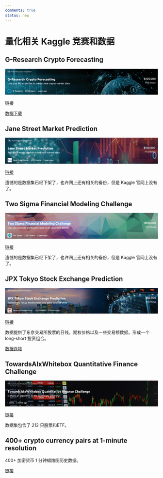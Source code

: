 ```yaml
---
comments: true
status: new
---
```


# 量化相关 Kaggle 竞赛和数据

## G-Research Crypto Forecasting

![20230330230327](https://raw.githubusercontent.com/wangzhe3224/pic_repo/master/images/20230330230327.png)

[链接](https://www.kaggle.com/competitions/g-research-crypto-forecasting/code)

[数据下载](https://drive.google.com/file/d/1dC-Bru84QN1qppenuPXFFLO6tTqGWLml/view?usp=sharing)

## Jane Street Market Prediction

![](./assets/2023-03-07-14-00-03.png)

[链接](https://www.kaggle.com/competitions/jane-street-market-prediction)

遗憾的是数据集已经下架了，也许网上还有相关的备份，但是 Kaggle 官网上没有了。

## Two Sigma Financial Modeling Challenge

![](./assets/2023-03-07-14-23-50.png)

[链接](https://www.kaggle.com/competitions/two-sigma-financial-modeling/leaderboard)

遗憾的是数据集已经下架了，也许网上还有相关的备份，但是 Kaggle 官网上没有了。

## JPX Tokyo Stock Exchange Prediction

![](./assets/2023-03-07-14-34-40.png)

[链接](https://www.kaggle.com/competitions/jpx-tokyo-stock-exchange-prediction/data)

数据提供了东京交易所股票的日线，期权价格以及一些交易额数据。形成一个 long-short 投资组合。

[数据连接](https://drive.google.com/file/d/1dC6UcwGMBlOOKVi1oCourClp1sf9XBsw/view?usp=sharing)

## TowardsAIxWhitebox Quantitative Finance Challenge

![](./assets/2023-03-07-14-29-10.png)

[链接](https://www.kaggle.com/competitions/towardsai-x-whitebox-startup-challenge/overview)

数据集包含了 212 只股票和ETF。

## 400+ crypto currency pairs at 1-minute resolution

400+ 加密货币 1 分钟蜡烛图历史数据。

[链接](https://www.kaggle.com/datasets/tencars/392-crypto-currency-pairs-at-minute-resolution)